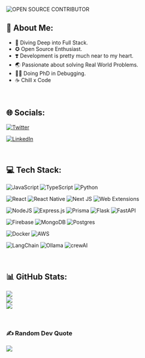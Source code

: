 
<!---
debsouryadatta/debsouryadatta is a ✨ special ✨ repository because its `README.md` (this file) appears on your GitHub profile.
You can click the Preview link to take a look at your changes.
--->
![OPEN SOURCE CONTRIBUTOR](https://github.com/debsouryadatta/debsouryadatta/assets/91617309/5bf8c5d9-9d61-4865-b5da-23b923dd9cdb)









## 🚀 About Me:

- 🤿 Diving Deep into Full Stack.
- ✪ Open Source Enthusiast.
- ❣️ Development is pretty much near to my heart.
- 🌏 Passionate about solving Real World Problems.
- 👨‍💻 Doing PhD in Debugging.
-  ☕ Chill x Code



<!--- ✌️ Hola Amigos, I’m @debsouryadatta.-->
<!--- 👨‍💻️ Enjoy creating stuff with Coding-->
<!--- 🦾 Love to learn & explore on TECH.-->
<!--- 💬 Ask me about Full Stack Development-->
<!--- ⚡ Fun fact : I enjoy chilling out!-->
<!--- Love to deal with Real world problems-->





<br/>






## 🌐 Socials:

[![Twitter](https://img.shields.io/badge/Twitter-%231DA1F2.svg?logo=Twitter&logoColor=white)](https://twitter.com/debsourya005) 

 [![LinkedIn](https://img.shields.io/badge/LinkedIn-%230077B5.svg?logo=linkedin&logoColor=white)](https://linkedin.com/in/debsourya-datta-177909225)







<br/>








## 💻 Tech Stack:

 ![JavaScript](https://img.shields.io/badge/javascript-%23323330.svg?style=for-the-badge&logo=javascript&logoColor=%23F7DF1E) 
 ![TypeScript](https://img.shields.io/badge/typescript-%23007ACC.svg?style=for-the-badge&logo=typescript&logoColor=white) 
 ![Python](https://img.shields.io/badge/python-3670A0?style=for-the-badge&logo=python&logoColor=ffdd54) 
 
 
 ![React](https://img.shields.io/badge/react-%2320232a.svg?style=for-the-badge&logo=react&logoColor=%2361DAFB) 
 ![React Native](https://img.shields.io/badge/react_native-%2320232a.svg?style=for-the-badge&logo=react&logoColor=%2361DAFB)
 ![Next JS](https://img.shields.io/badge/Next-black?style=for-the-badge&logo=next.js&logoColor=white)
  ![Web Extensions](https://img.shields.io/badge/webextensions-%23323330.svg?style=for-the-badge&logo=webex&logoColor=%23F7DF1E)
 
 
 ![NodeJS](https://img.shields.io/badge/node.js-6DA55F?style=for-the-badge&logo=node.js&logoColor=white)
 ![Express.js](https://img.shields.io/badge/express.js-%23404d59.svg?style=for-the-badge&logo=express&logoColor=%2361DAFB)
  ![Prisma](https://img.shields.io/badge/prisma-%23404d59.svg?style=for-the-badge&logo=prisma&logoColor=%2361DAFB)
  ![Flask](https://img.shields.io/badge/flask-%23000.svg?style=for-the-badge&logo=flask&logoColor=white) 
  ![FastAPI](https://img.shields.io/badge/FastAPI-005571?style=for-the-badge&logo=fastapi) 
  
 
![Firebase](https://img.shields.io/badge/firebase-%23039BE5.svg?style=for-the-badge&logo=firebase)
![MongoDB](https://img.shields.io/badge/MongoDB-%234ea94b.svg?style=for-the-badge&logo=mongodb&logoColor=white) 
![Postgres](https://img.shields.io/badge/postgres-%23316192.svg?style=for-the-badge&logo=postgresql&logoColor=white)


 ![Docker](https://img.shields.io/badge/docker-%230db7ed.svg?style=for-the-badge&logo=docker&logoColor=white) 
![AWS](https://img.shields.io/badge/AWS-%23FF9900.svg?style=for-the-badge&logo=amazon-aws&logoColor=white)


![LangChain](https://img.shields.io/badge/LangChain-1c3c3c?style=for-the-badge&logo=langchain&logoColor=white) 
![Ollama](https://img.shields.io/badge/Ollama-white?style=for-the-badge&logo=ollama&logoColor=black) 
![crewAI](https://img.shields.io/badge/crewAi-461816?style=for-the-badge&logo=crewai&logoColor=white)








<br/>











## 📊 GitHub Stats:
![](https://github-readme-stats.vercel.app/api?username=debsouryadatta&theme=dark&hide_border=false&include_all_commits=false&count_private=false)<br/>
![](https://github-readme-streak-stats.herokuapp.com/?user=debsouryadatta&theme=dark&hide_border=false)<br/>
![](https://github-readme-stats.vercel.app/api/top-langs/?username=debsouryadatta&theme=dark&hide_border=false&include_all_commits=false&count_private=false&layout=compact)






<br/>






### ✍️ Random Dev Quote
![](https://quotes-github-readme.vercel.app/api?type=horizontal&theme=radical)

<!-- Proudly created with GPRM ( https://gprm.itsvg.in ) -->



